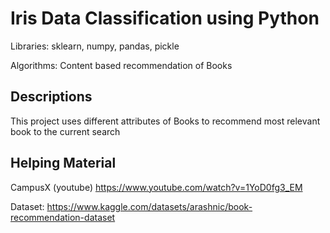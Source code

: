 
# Iris Data Classification using Python
Libraries: sklearn, numpy, pandas, pickle

Algorithms:
Content based recommendation of Books
## Descriptions
This project uses different attributes of Books to recommend most relevant book to the current search
## Helping Material

CampusX (youtube)
https://www.youtube.com/watch?v=1YoD0fg3_EM

Dataset:
https://www.kaggle.com/datasets/arashnic/book-recommendation-dataset